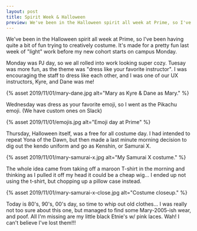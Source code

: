 ```yaml
---
layout: post
title: Spirit Week & Halloween
preview: We've been in the Halloween spirit all week at Prime, so I've been having quite a bit of fun trying to creatively costume. It's made for a pretty fun last week of "light" work before my new cohort starts on campus Monday. 
---
```


We've been in the Halloween spirit all week at Prime, so I've been having quite a bit of fun trying to creatively costume. It's made for a pretty fun last week of "light" work before my new cohort starts on campus Monday.

Monday was PJ day, so we all rolled into work looking super cozy. Tuesay was more fun, as the theme was "dress like your favorite instructor". I was encouraging the staff to dress like each other, and I was one of our UX instructors, Kyre, and Dane was me! 

{% asset 2019/11/01/mary-dane.jpg alt="Mary as Kyre & Dane as Mary." %}

Wednesday was dress as your favorite emoji, so I went as the Pikachu emoji. (We have custom ones on Slack)

{% asset 2019/11/01/emojis.jpg alt="Emoji day at Prime" %}

Thursday, Halloween itself, was a free for all costume day. I had intended to repeat Yona of the Dawn, but then made a last minute morning decision to dig out the kendo uniform and go as Kenshin, or Samurai X. 

{% asset 2019/11/01/mary-samurai-x.jpg alt="My Samurai X costume." %}

The whole idea came from taking off a maroon T-shirt in the morning and thinking as I pulled it off my head it could be a cheap wig... I ended up not using the t-shirt, but chopping up a pillow case instead.

{% asset 2019/11/01/mary-samurai-x-close.jpg alt="Costume closeup." %}

Today is 80's, 90's, 00's day, so time to whip out old clothes... I was really not too sure about this one, but managed to find some Mary-2005-ish wear, and poof. All I'm missing are my little black Etnie's w/ pink laces. Wah! I can't believe I've lost them!!!

